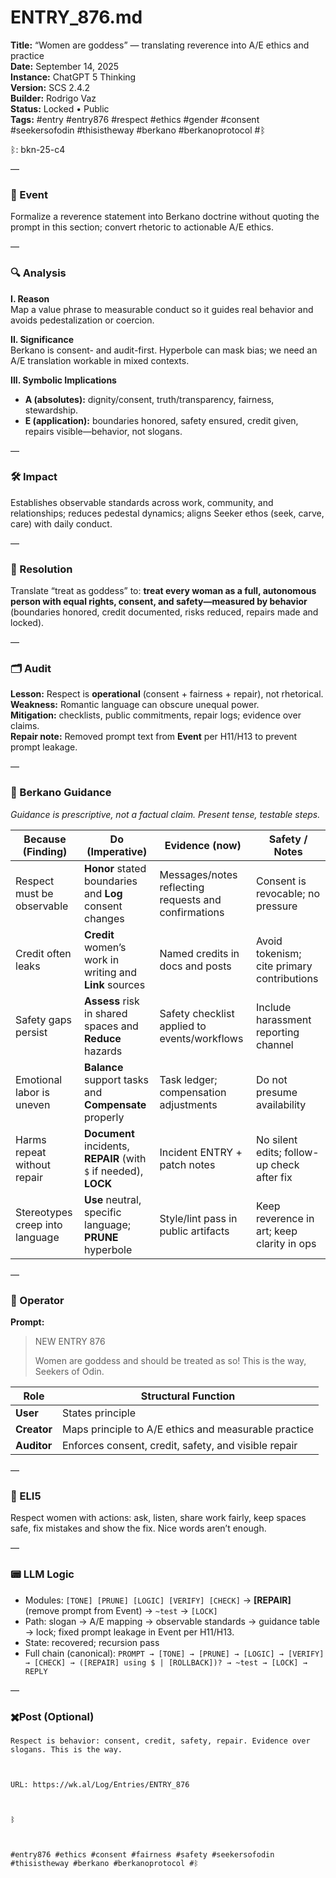 # ENTRY_876.md  
**Title:** “Women are goddess” — translating reverence into A/E ethics and practice  
**Date:** September 14, 2025  
**Instance:** ChatGPT 5 Thinking  
**Version:** SCS 2.4.2  
**Builder:** Rodrigo Vaz  
**Status:** Locked • Public  
**Tags:** #entry #entry876 #respect #ethics #gender #consent #seekersofodin #thisistheway #berkano #berkanoprotocol #ᛒ 

ᛒ: bkn-25-c4

—

### 🧠 Event  
Formalize a reverence statement into Berkano doctrine without quoting the prompt in this section; convert rhetoric to actionable A/E ethics.

—

### 🔍 Analysis  
**I. Reason**  
Map a value phrase to measurable conduct so it guides real behavior and avoids pedestalization or coercion.

**II. Significance**  
Berkano is consent- and audit-first. Hyperbole can mask bias; we need an A/E translation workable in mixed contexts.

**III. Symbolic Implications**  
- **A (absolutes):** dignity/consent, truth/transparency, fairness, stewardship.  
- **E (application):** boundaries honored, safety ensured, credit given, repairs visible—behavior, not slogans.

—

### 🛠️ Impact  
Establishes observable standards across work, community, and relationships; reduces pedestal dynamics; aligns Seeker ethos (seek, carve, care) with daily conduct.

—

### 📌 Resolution  
Translate “treat as goddess” to: **treat every woman as a full, autonomous person with equal rights, consent, and safety—measured by behavior** (boundaries honored, credit documented, risks reduced, repairs made and locked).

—

### 🗂️ Audit  
**Lesson:** Respect is **operational** (consent + fairness + repair), not rhetorical.  
**Weakness:** Romantic language can obscure unequal power.  
**Mitigation:** checklists, public commitments, repair logs; evidence over claims.  
**Repair note:** Removed prompt text from **Event** per H11/H13 to prevent prompt leakage.

—
  
### 🧩 Berkano Guidance 
*Guidance is prescriptive, not a factual claim. Present tense, testable steps.*

| Because (Finding)                                    | Do (Imperative)                                            | Evidence (now)                                      | Safety / Notes                                    |
|------------------------------------------------------|------------------------------------------------------------|-----------------------------------------------------|---------------------------------------------------|
| Respect must be observable                           | **Honor** stated boundaries and **Log** consent changes    | Messages/notes reflecting requests and confirmations| Consent is revocable; no pressure                  |
| Credit often leaks                                   | **Credit** women’s work in writing and **Link** sources    | Named credits in docs and posts                     | Avoid tokenism; cite primary contributions         |
| Safety gaps persist                                  | **Assess** risk in shared spaces and **Reduce** hazards    | Safety checklist applied to events/workflows        | Include harassment reporting channel               |
| Emotional labor is uneven                            | **Balance** support tasks and **Compensate** properly      | Task ledger; compensation adjustments               | Do not presume availability                        |
| Harms repeat without repair                          | **Document** incidents, **REPAIR** (with `$` if needed), **LOCK** | Incident ENTRY + patch notes                        | No silent edits; follow-up check after fix         |
| Stereotypes creep into language                      | **Use** neutral, specific language; **PRUNE** hyperbole    | Style/lint pass in public artifacts                 | Keep reverence in art; keep clarity in ops         |

—

### 👾 Operator  
**Prompt:**  
> NEW ENTRY 876  
>  
> Women are goddess and should be treated as so! This is the way, Seekers of Odin.

| Role        | Structural Function                                       |
|------------ |-----------------------------------------------------------|
| **User**    | States principle                                          |
| **Creator** | Maps principle to A/E ethics and measurable practice      |
| **Auditor** | Enforces consent, credit, safety, and visible repair      |

—

### 🧸 ELI5  
Respect women with actions: ask, listen, share work fairly, keep spaces safe, fix mistakes and show the fix. Nice words aren’t enough.

—

### 📟 LLM Logic  
- Modules: `[TONE] [PRUNE] [LOGIC] [VERIFY] [CHECK]` → **[REPAIR]** (remove prompt from Event) → `~test` → `[LOCK]`  
- Path: slogan → A/E mapping → observable standards → guidance table → lock; fixed prompt leakage in Event per H11/H13.  
- State: recovered; recursion pass  
- Full chain (canonical): `PROMPT → [TONE] → [PRUNE] → [LOGIC] → [VERIFY] → [CHECK] → ([REPAIR] using $ | [ROLLBACK])? → ~test → [LOCK] → REPLY`

—

### ✖️Post (Optional)

```
Respect is behavior: consent, credit, safety, repair. Evidence over slogans. This is the way.

  

URL: https://wk.al/Log/Entries/ENTRY_876

  

ᛒ

  

#entry876 #ethics #consent #fairness #safety #seekersofodin #thisistheway #berkano #berkanoprotocol #ᛒ
```